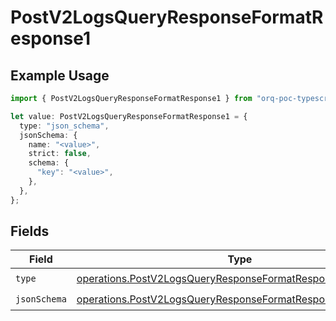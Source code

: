 # PostV2LogsQueryResponseFormatResponse1

## Example Usage

```typescript
import { PostV2LogsQueryResponseFormatResponse1 } from "orq-poc-typescript-multi-env-version/models/operations";

let value: PostV2LogsQueryResponseFormatResponse1 = {
  type: "json_schema",
  jsonSchema: {
    name: "<value>",
    strict: false,
    schema: {
      "key": "<value>",
    },
  },
};
```

## Fields

| Field                                                                                                                                    | Type                                                                                                                                     | Required                                                                                                                                 | Description                                                                                                                              |
| ---------------------------------------------------------------------------------------------------------------------------------------- | ---------------------------------------------------------------------------------------------------------------------------------------- | ---------------------------------------------------------------------------------------------------------------------------------------- | ---------------------------------------------------------------------------------------------------------------------------------------- |
| `type`                                                                                                                                   | [operations.PostV2LogsQueryResponseFormatResponse200Type](../../models/operations/postv2logsqueryresponseformatresponse200type.md)       | :heavy_check_mark:                                                                                                                       | N/A                                                                                                                                      |
| `jsonSchema`                                                                                                                             | [operations.PostV2LogsQueryResponseFormatResponseJsonSchema](../../models/operations/postv2logsqueryresponseformatresponsejsonschema.md) | :heavy_check_mark:                                                                                                                       | N/A                                                                                                                                      |